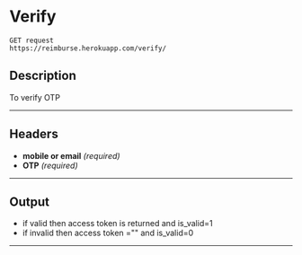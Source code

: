 # Verify

    GET request
    https://reimburse.herokuapp.com/verify/ 

## Description
To verify OTP

***

## Headers

- **mobile or email** _(required)_
- **OTP** _(required)_
    
***

## Output

- if valid then access token is returned and is_valid=1
- if invalid then access token ="" and is_valid=0

***
